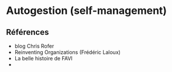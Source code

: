 # Autogestion  (self-management)

## Références
- blog Chris Rofer
- Reinventing Organizations (Frédéric Laloux)
- La belle histoire de FAVI
- 
